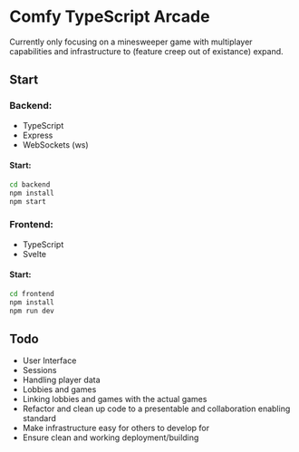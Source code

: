 # Comfy TypeScript Arcade

Currently only focusing on a minesweeper game with multiplayer capabilities and infrastructure to (feature creep out of existance) expand.

## Start

### Backend:

- TypeScript
- Express
- WebSockets (ws)

#### Start:
```bash
cd backend
npm install
npm start
```

### Frontend:

- TypeScript
- Svelte

#### Start:
```bash
cd frontend
npm install
npm run dev
```

## Todo

-   User Interface
-   Sessions
-   Handling player data
-   Lobbies and games
-   Linking lobbies and games with the actual games
-   Refactor and clean up code to a presentable and collaboration enabling standard
-   Make infrastructure easy for others to develop for
-   Ensure clean and working deployment/building
